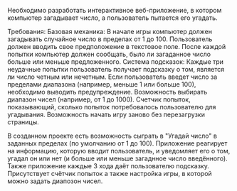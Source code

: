 Необходимо разработать интерактивное веб-приложение, в котором компьютер загадывает число, а пользователь пытается его угадать.

Требования:
Базовая механика:
В начале игры компьютер должен загадывать случайное число в пределах от 1 до 100.
Пользователь должен вводить свое предположение в текстовое поле.
После каждой попытки компьютер должен сообщать, было ли загаданное число больше или меньше предложенного.
Система подсказок:
Каждые три неудачные попытки пользователь получает подсказку о том, является ли число четным или нечетным.
Если пользователь введет число за пределами диапазона (например, меньше 1 или больше 100), необходимо выводить предупреждение.
Возможность выбирать диапазон чисел (например, от 1 до 1000).
Счетчик попыток, показывающий, сколько попыток потребовалось пользователю для угадывания.
Возможность начать игру заново без перезагрузки страницы.

В созданном проекте есть возможность сыграть в "Угадай число" в заданных пределах (по умолчанию от 1 до 100). Приложение реагирует на информацию, которую вводит пользователь, и уведомляет его о том, угадал он или нет (и больше или меньше загаднное число введённого). Также приложение каждые 3 хода даёт пользователю подсказку. Присутствует счётчик попыток а также настройка игры, в которой можно задать диапозон чисел.
